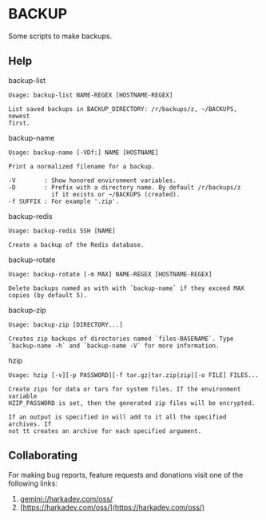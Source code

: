 # BACKUP

Some scripts to make backups.

## Help

backup-list

    Usage: backup-list NAME-REGEX [HOSTNAME-REGEX]
    
    List saved backups in BACKUP_DIRECTORY: /r/backups/z, ~/BACKUPS, newest
    first.

backup-name

    Usage: backup-name [-VDf:] NAME [HOSTNAME]
    
    Print a normalized filename for a backup.
    
    -V        : Show honored environment variables.
    -D        : Prefix with a directory name. By default /r/backups/z
                if it exists or ~/BACKUPS (created).
    -f SUFFIX : For example '.zip'.

backup-redis

    Usage: backup-redis SSH [NAME]
    
    Create a backup of the Redis database.

backup-rotate

    Usage: backup-rotate [-m MAX] NAME-REGEX [HOSTNAME-REGEX]
    
    Delete backups named as with with `backup-name` if they exceed MAX
    copies (by default 5).

backup-zip

    Usage: backup-zip [DIRECTORY...]
    
    Creates zip backups of directories named `files-BASENAME`. Type
    `backup-name -h` and `backup-name -V` for more information.

hzip

    Usage: hzip [-v][-p PASSWORD][-f tar.gz|tar.zip|zip][-o FILE] FILES...
    
    Create zips for data or tars for system files. If the environment variable
    HZIP_PASSWORD is set, then the generated zip files will be encrypted.
    
    If an output is specified in will add to it all the specified archives. If
    not tt creates an archive for each specified argument.

## Collaborating

For making bug reports, feature requests and donations visit
one of the following links:

1. [gemini://harkadev.com/oss/](gemini://harkadev.com/oss/)
2. [https://harkadev.com/oss/](https://harkadev.com/oss/)

